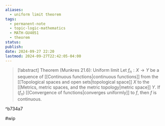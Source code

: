 ```yaml
---
aliases:
  - uniform limit theorem
tags:
  - permanent-note
  - topic-logic-mathematics
  - MATH-GU4051
  - theorem
status: 
publish: 
date: 2024-09-27 22:20
lastmod: 2024-09-27T22:42:05-04:00
---
```

>[!abstract] Theorem (Munkres 21.6): Uniform limit
>Let $f_n : X \to Y$ be a sequence of [[Continuous functions|continuous functions]] from the [[Topological spaces and open sets|topological space]] $X$ to the [[Metrics, metric spaces, and the metric topology|metric space]] $Y$. If $(f_n)$ [[Convergence of functions|converges uniformly]] to $f$, then $f$ is continuous.

^b734a7

#wip
